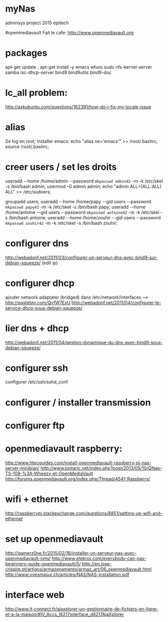 # myNas
adminsys project 2015 epitech

#openmediavault
Fait le cafe: http://www.openmediavault.org

# packages
apt-get update ; apt-get install -y emacs whois sudo nfs-kernel-server samba isc-dhcp-server bind9 bind9utils bind9-doc

# lc_all problem:
http://askubuntu.com/questions/162391/how-do-i-fix-my-locale-issue

# alias
Se log en root; installer emacs:
echo "alias ne='emacs'" >> /root/.bashrc; source /root/.bashrc;

# creer users / set les droits
useradd --home /home/admin --password `mkpasswd admin42` -m -k /etc/skel -s /bin/bash admin; usermod -G admin admin; echo "admin ALL=(ALL:ALL) ALL" >> /etc/sudoers;

groupadd users;
useradd --home /home/papy --gid users --password `mkpasswd papy42` -m -k /etc/skel -s /bin/bash papy;
useradd --home /home/antoine --gid users --password `mkpasswd antoine42` -m -k /etc/skel -s /bin/bash antoine;
useradd --home /home/zouhir --gid users --password `mkpasswd zouhir42` -m -k /etc/skel -s /bin/bash zouhir;

# configurer dns
http://webadonf.net/2011/03/configurer-un-serveur-dns-avec-bind9-sur-debian-squeeze/ (edit ip)

# configurer dhcp
ajouter network adaptater (bridged)
dans /etc/network/interfaces --> http://pastebin.com/QvfW7ExU
http://webadonf.net/2011/04/configurer-le-service-dhcp-sous-debian-squeeze/

# lier dns + dhcp
http://webadonf.net/2011/04/gestion-dynamique-du-dns-avec-bind9-sous-debian-squeeze/

# configurer ssh
configurer /etc/ssh/sshd_conf

# configurer / installer transmission

# configurer ftp

# openmediavault raspberry:
http://www.htpcguides.com/install-openmediavault-raspberry-pi-nas-server-minibian/
http://www.pintaric.net/index.php?post/2013/05/10/QNap-TS-109-%3A-Wheezy-et-OpenMediaVault
http://forums.openmediavault.org/index.php/Thread/4541-Raspberry/

# wifi + ethernet
http://raspberrypi.stackexchange.com/questions/8851/setting-up-wifi-and-ethernet

# set up openmediavault
http://gamerz0ne.fr/2015/02/16/installer-un-serveur-nas-avec-openmediavault-omv/
http://www.eteknix.com/everybody-can-nas-beginners-guide-openmediavault/5/
http://en.jose-crispim.pt/artigos/armazenamento/armaz_art/06_openmediavault.html
http://www.yvesmasur.ch/articles/NAS/NAS-installation.pdf

# interface web
http://www.it-connect.fr/ajaxplorer-un-gestionnaire-de-fichiers-en-ligne-et-a-la-maison/#IV_Accs_l8217interface_d8217AjaXplorer

